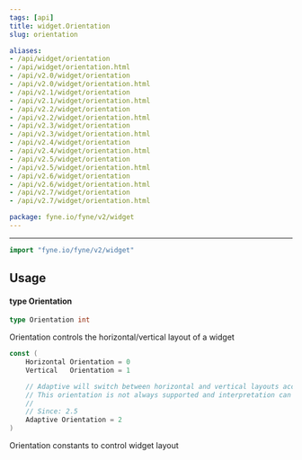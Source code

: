 ```yaml
---
tags: [api]
title: widget.Orientation
slug: orientation

aliases:
- /api/widget/orientation
- /api/widget/orientation.html
- /api/v2.0/widget/orientation
- /api/v2.0/widget/orientation.html
- /api/v2.1/widget/orientation
- /api/v2.1/widget/orientation.html
- /api/v2.2/widget/orientation
- /api/v2.2/widget/orientation.html
- /api/v2.3/widget/orientation
- /api/v2.3/widget/orientation.html
- /api/v2.4/widget/orientation
- /api/v2.4/widget/orientation.html
- /api/v2.5/widget/orientation
- /api/v2.5/widget/orientation.html
- /api/v2.6/widget/orientation
- /api/v2.6/widget/orientation.html
- /api/v2.7/widget/orientation
- /api/v2.7/widget/orientation.html

package: fyne.io/fyne/v2/widget
---
```



---
```go
import "fyne.io/fyne/v2/widget"
```

## Usage

#### type Orientation

```go
type Orientation int
```

Orientation controls the horizontal/vertical layout of a widget

```go
const (
	Horizontal Orientation = 0
	Vertical   Orientation = 1

	// Adaptive will switch between horizontal and vertical layouts according to device orientation.
	// This orientation is not always supported and interpretation can vary per-widget.
	//
	// Since: 2.5
	Adaptive Orientation = 2
)
```
Orientation constants to control widget layout
